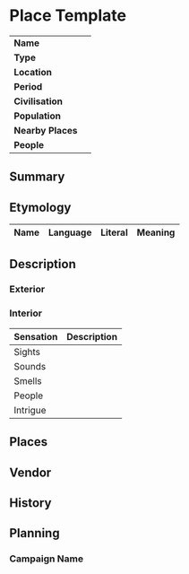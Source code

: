 # Place Template

|||
| --- | --- |
| **Name** | | place.4
| **Type** | |
| **Location** | |
| **Period** | | *Delete if not current day*
| **Civilisation** | | *Delete if not settlement*
| **Population** | | *Delete if not settlement*
| **Nearby Places** | |
| **People** | |

## Summary

## Etymology

| Name | Language | Literal | Meaning | 
| --- | --- | --- | --- |

## Description

### Exterior

### Interior

| Sensation | Description |
| ---- | --- |
| Sights | |
| Sounds | |
| Smells | |
| People | |
| Intrigue | |

## Places

## Vendor

## History

## Planning

### Campaign Name
